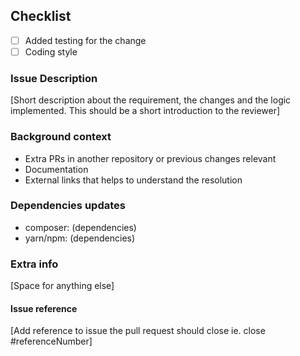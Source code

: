 ## Checklist
 - [ ] Added testing for the change
 - [ ] Coding style

### Issue Description
[Short description about the requirement, the changes and the logic implemented.
This should be a short introduction to the reviewer]

### Background context
 - Extra PRs in another repository or previous changes relevant
 - Documentation
 - External links that helps to understand the resolution

### Dependencies updates
- composer: (dependencies)
- yarn/npm: (dependencies)

### Extra info
[Space for anything else]

#### Issue reference
[Add reference to issue the pull request should close ie. close #referenceNumber]